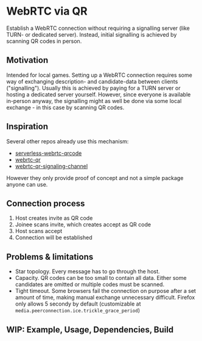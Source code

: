 # WebRTC via QR
Establish a WebRTC connection without requiring a signalling server (like TURN- or dedicated server). Instead, initial signalling is achieved by scanning QR codes in person.

## Motivation
Intended for local games. Setting up a WebRTC connection requires some way of exchanging description- and candidate-data between clients ("signalling"). Usually this is achieved by paying for a TURN server or hosting a dedicated server yourself. However, since everyone is available in-person anyway, the signalling might as well be done via some local exchange - in this case by scanning QR codes.

## Inspiration
Several other repos already use this mechanism:
- [serverless-webrtc-qrcode](https://github.com/fta2012/serverless-webrtc-qrcode)
- [webrtc-qr](https://github.com/AquiGorka/webrtc-qr)
- [webrtc-qr-signaling-channel](https://github.com/TomasHubelbauer/webrtc-qr-signaling-channel)

However they only provide proof of concept and not a simple package anyone can use.

## Connection process
1. Host creates invite as QR code
2. Joinee scans invite, which creates accept as QR code
3. Host scans accept
4. Connection will be established

## Problems & limitations
- Star topology. Every message has to go through the host.
- Capacity. QR codes can be too small to contain all data. Either some candidates are omitted or multiple codes must be scanned.
- Tight timeout. Some browsers fail the connection on purpose after a set amount of time, making manual exchange unnecessary difficult. Firefox only allows 5 secondy by default (customizable at `media.peerconnection.ice.trickle_grace_period`)

## WIP: Example, Usage, Dependencies, Build
